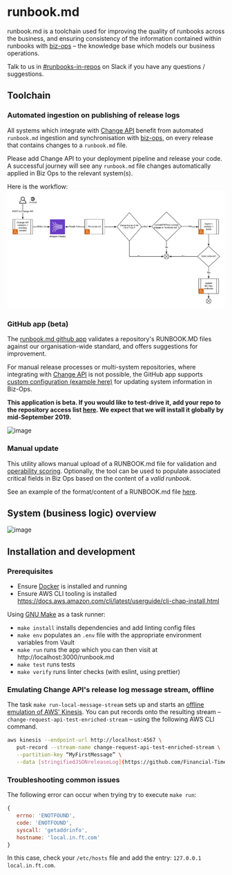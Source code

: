 # runbook.md

runbook.md is a toolchain used for improving the quality of runbooks across the business, and ensuring consistency of the information contained within runbooks with [biz-ops](https://biz-ops.in.ft.com/) – the knowledge base which models our business operations.

Talk to us in [#runbooks-in-repos](https://financialtimes.slack.com/messages/CFR0GPCAH) on Slack if you have any questions / suggestions.

## Toolchain

### Automated ingestion on publishing of release logs

All systems which integrate with [Change API](https://github.com/Financial-Times/change-api#change-api---v2) benefit from automated `runbook.md` ingestion and synchronisation with [biz-ops](https://biz-ops.in.ft.com/), on every release that contains changes to a `runbook.md` file.

Please add Change API to your deployment pipeline and release your code.
A successful journey will see any `runbook.md` file changes automatically applied in Biz Ops to the relevant system(s).

Here is the workflow: ![workflow](./docs/changeApi_runbooks.md_workflow.png)

### GitHub app (beta)

The [runbook.md github app](https://github.com/organizations/Financial-Times/settings/installations/1210233) validates a repository's RUNBOOK.MD files against our organisation-wide standard, and offers suggestions for improvement.

For manual release processes or multi-system repositories, where integrating with
[Change API](https://github.com/Financial-Times/change-api#change-api---v2) is not possible, the GitHub app supports [custom configuration (example here)](./docs/example-runbooks.yml) for updating system information in Biz-Ops.

**This application is beta. If you would like to test-drive it, add your repo to the repository access list [here](https://github.com/organizations/Financial-Times/settings/installations/1210233). We expect that we will install it globally by mid-September 2019.**

![image](https://user-images.githubusercontent.com/12828487/62377885-8d4f6780-b53b-11e9-946b-49292d32f12d.png)

### Manual update

This utility allows manual upload of a RUNBOOK.md file for validation and [operability scoring](https://github.com/Financial-Times/system-operability-score). Optionally, the tool can be used to populate associated critical fields in Biz Ops based on the content of a _valid runbook_.

See an example of the format/content of a RUNBOOK.md file [here](./docs/example-runbook.md).

## System (business logic) overview

![image](https://user-images.githubusercontent.com/447559/58543123-b62f4580-81f6-11e9-8f9b-7d694d159e85.png)

## Installation and development

### Prerequisites

-   Ensure [Docker](https://docs.docker.com/) is installed and running
-   Ensure AWS CLI tooling is installed https://docs.aws.amazon.com/cli/latest/userguide/cli-chap-install.html

Using [GNU Make](https://www.gnu.org/software/make/) as a task runner:

-   `make install` installs dependencies and add linting config files
-   `make env` populates an `.env` file with the appropriate environment variables from Vault
-   `make run` runs the app which you can then visit at http://localhost:3000/runbook.md
-   `make test` runs tests
-   `make verify` runs linter checks (with eslint, using prettier)

### Emulating Change API's release log message stream, offline

The task `make run-local-message-stream` sets up and starts an [offline emulation of AWS' Kinesis](https://github.com/mhart/kinesalite). You can put records onto the resulting stream – `change-request-api-test-enriched-stream` – using the following AWS CLI command.

```bash
aws kinesis --endpoint-url http://localhost:4567 \
   put-record --stream-name change-request-api-test-enriched-stream \
   --partition-key “MyFirstMessage” \
   --data [stringifiedJSONreleaseLog](https://github.com/Financial-Times/runbook.md/blob/master/docs/change-api-example-message.json)
```

### Troubleshooting common issues

The following error can occur when trying try to execute `make run`:

```js
{
   errno: 'ENOTFOUND',
   code: 'ENOTFOUND',
   syscall: 'getaddrinfo',
   hostname: 'local.in.ft.com'
}
```

In this case, check your `/etc/hosts` file and add the entry: `127.0.0.1 local.in.ft.com`.
